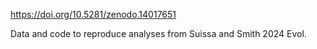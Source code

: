 https://doi.org/10.5281/zenodo.14017651

Data and code to reproduce analyses from Suissa and Smith 2024 Evol.

